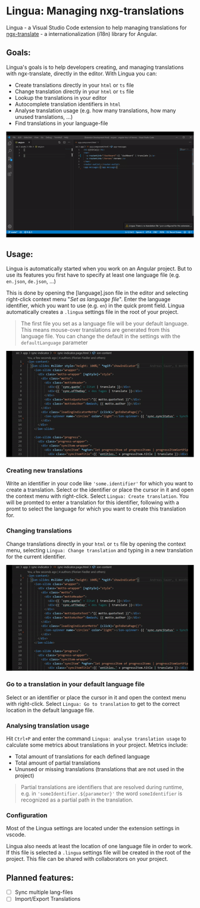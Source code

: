 # Lingua: Managing nxg-translations

Lingua - a Visual Studio Code extension to help managing translations for [ngx-translate](https://github.com/ngx-translate/core) - a internationalization (i18n) library for Angular.

## Goals:

Lingua's goals is to help developers creating, and managing translations with ngx-translate, directly in the editor. With Lingua you can:

-   Create translations directly in your `html` or `ts` file
-   Change translation directly in your `html` or `ts` file
-   Lookup the translations in your editor
-   Autocomplete translation identifiers in `html`
-   Analyse translation usage (e.g. how many translations, how many unused translations, ...)
-   Find translations in your language-file

![Lingua creating translations. A demo video.](images/example_1.gif)

## Usage:

Lingua is automatically started when you work on an Angular project. But to use its features you first have to specify at least one language file (e.g. `en.json`, `de.json`, ...)

This is done by opening the [language].json file in the editor and selecting right-click context menu "_Set as language file_". Enter the language identifier, which you want to use (e.g. `en`) in the quick promt field. Lingua automatically creates a `.lingua` settings file in the root of your project.

> The first file you set as a language file will be your default language. This means mouse-over translations are generated from this language file. You can change the default in the settings with the `defaultLanguage` parameter

![Lingua autocomplete.](images/example_3.gif)

### Creating new translations

Write an identifier in your code like `'some.identifier'` for which you want to create a translation. Select or the identifier or place the cursor in it and open the context menu with right-click. Select `Lingua: Create translation`. You will be promted to enter a translation for this identifier, following with a promt to select the language for which you want to create this translation for.

### Changing translations

Change translations directly in your `html` or `ts` file by opening the context menu, selecting `Lingua: Change translation` and typing in a new translation for the current identifier.

![Lingua autocomplete.](images/example_3.gif)

### Go to a translation in your default language file

Select or an identifier or place the cursor in it and open the context menu with right-click. Select `Lingua: Go to translation` to get to the correct location in the default language file.

### Analysing translation usage

Hit `Ctrl+P` and enter the command `Lingua: analyse translation usage` to calculate some metrics about translations in your project. Metrics include:

-   Total amount of translations for each defined language
-   Total amount of partial translations
-   Ununsed or missing translations (translations that are not used in the project)

> Partial translations are identifiers that are resolved during runtime, e.g. in `'someIdentifier.${parameter}'` the word `someIdentifier` is recognized as a partial path in the translation.

### Configuration

Most of the Lingua settings are located under the extension settings in vscode.

Lingua also needs at least the location of one language file in order to work. If this file is selected a `.lingua` settings file will be created in the root of the project.
This file can be shared with collaborators on your project.

## Planned features:

-   [ ] Sync multiple lang-files
-   [ ] Import/Export Translations
